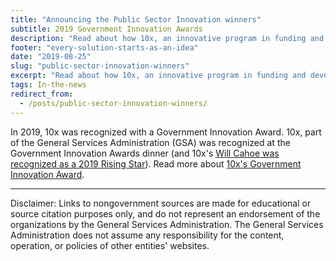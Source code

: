 ```yaml
---
title: "Announcing the Public Sector Innovation winners"
subtitle: 2019 Government Innovation Awards
description: "Read about how 10x, an innovative program in funding and developing technology solutions that serve the public, was recognized with a 2019 Public Sector Innovation award."
footer: "every-solution-starts-as-an-idea"
date: "2019-08-25"
slug: "public-sector-innovation-winners"
excerpt: "Read about how 10x, an innovative program in funding and developing technology solutions that serve the public, was recognized with a 2019 Public Sector Innovation award."
tags: In-the-news
redirect_from: 
  - /posts/public-sector-innovation-winners/
---
```


In 2019, 10x was recognized with a Government Innovation Award. 10x, part of the General Services Administration (GSA) was recognized at the Government Innovation Awards dinner (and 10x's <a class="usa-link usa-link--external" rel="noreferrer" href="https://www.nextgov.com/acquisition/2019/08/congratulations-to-the-2019-rising-stars/210967/">Will Cahoe was recognized as a 2019 Rising Star</a>). Read more about <a class="usa-link usa-link--external" rel="noreferrer" href="https://www.route-fifty.com/infrastructure/2019/11/government-innovation-award-top-honors-go-to-virginia-noaa-dod-and-saic/297698/">10x's Government Innovation Award</a>.

---

<p class="disclaimer">Disclaimer: Links to nongovernment sources are made for educational or source citation purposes only, and do not represent an endorsement of the organizations by the General Services Administration. The General Services Administration does not assume any responsibility for the content, operation, or policies of other entities' websites.
</p>
